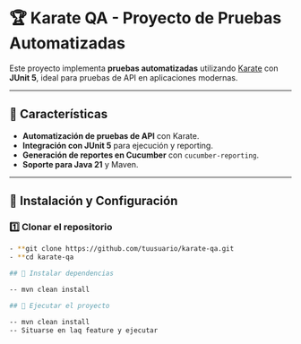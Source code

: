 # 🏆 Karate QA - Proyecto de Pruebas Automatizadas

Este proyecto implementa **pruebas automatizadas** utilizando [Karate](https://karatelabs.github.io/karate/) con **JUnit 5**, ideal para pruebas de API en aplicaciones modernas.

---

## 📌 Características

- **Automatización de pruebas de API** con Karate.
- **Integración con JUnit 5** para ejecución y reporting.
- **Generación de reportes en Cucumber** con `cucumber-reporting`.
- **Soporte para Java 21** y Maven.

---

## 🚀 Instalación y Configuración

### **1️⃣ Clonar el repositorio**
```bash
- **git clone https://github.com/tuusuario/karate-qa.git
- **cd karate-qa

## 📌 Instalar dependencias

-- mvn clean install

## 📌 Ejecutar el proyecto

-- mvn clean install
-- Situarse en laq feature y ejecutar